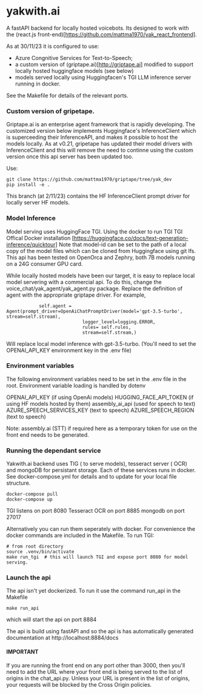 # yakwith.ai

A fastAPI backend for locally hosted voicebots. Its designed to work with the (react.js front-end)[https://github.com/mattma1970/yak_react_frontend].

As at 30/11/23 it is configured to use:
* Azure Congnitive Services for Text-to-Speech;
* a custom version of (griptape.ai)[http://griptape.ai] modified to support locally hosted huggingface models (see below)
* models served locally using Huggingfacen's TGI LLM inference server running in docker. 

See the Makefile for details of the relevant ports.

### Custom version of gripetape.
Griptape.ai is an enterprise agent framework that is rapidly developing. The customized version below implements Huggingface's InferenceClient which is superceeding their InferenceAPI, and makes it possible to host the models locally. 
As at v0.21, gripetape has updated their model drivers with InferenceClient and this will remove the need to continne using the custom version once this api server has been updated too. 

Use:
```
git clone https://github.com/mattma1970/griptape/tree/yak_dev
pip install -e . 
```
This branch (at 2/11/23) contains the HF InferenceClient prompt driver for locally server HF models. 

### Model Inference

Model serving uses HuggingFace TGI. Using the docker to run TGI 
TGI Offical Docker installation [https://huggingface.co/docs/text-generation-inference/quicktour]
Note that model-id can be set to the path of a local copy of the model files which can be cloned from Huggingface using git lfs. 
This api has been tested on OpenOrca and Zephry, both 7B models running on a 24G consumer GPU card. 

While locally hosted models have been our target, it is easy to replace local model servering with a commercial api.
To do this, change the voice_chat/yak_agent/yak_agent.py package. Replace the definition of agent with the appropriate griptape driver. For example, 
```
            self.agent = Agent(prompt_driver=OpenAiChatPromptDriver(model='gpt-3.5-turbo', stream=self.stream),
                            logger_level=logging.ERROR,
                            rules= self.rules,
                            stream=self.stream,)
```

Will replace local model inference with gpt-3.5-turbo. (You'll need to set the OPENAI_API_KEY environment key in the .env file)

### Environment variables

The following environment variables need to be set in the .env file in the root. Environment variable loading is handled by dotenv

OPENAI_API_KEY (if using OpenAi models)
HUGGING_FACE_API_TOKEN  (if using HF models hosted by them)
assembly_ai_api (used for speech to text)
AZURE_SPEECH_SERVICES_KEY (text to speech)
AZURE_SPEECH_REGION  (text to speech)

Note: assembly.ai (STT) if required here as a temporary token for use on the front end needs to be generated.

### Running the dependant service
Yakwith.ai backend uses TIG ( to serve models), tesseract server ( OCR) and mongoDB for persistant storage. Each of these services runs in docker.
See docker-compose.yml for details and to update for your local file structure. 
```
docker-compose pull
docker-compose up
```

TGI listens on port 8080
Tesseract OCR on port 8885
mongodb on port 27017


Alternatively you can run them seperately with docker. For convenience the docker commands are included in the Makefile. 
To run TGI:

``` 
# from root directory 
source .venv/bin/activate
make run_tgi  # this will launch TGI and expose port 8080 for model serving.
```

### Launch the api

The api isn't yet dockerized. To run it use the command run_api in the Makefile

```
make run_api
```
which will start the api on port 8884

The api is build using fastAPI and so the api is has automatically generated documentation at http://localhost:8884/docs

#### IMPORTANT
If you are running the front end on any port other than 3000, then you'll need to add the URL where your front end is being served to the list of origins in the chat_api.py. Unless your URL is present in the list of origins, your requests will be blocked by the Cross Origin policies. 


